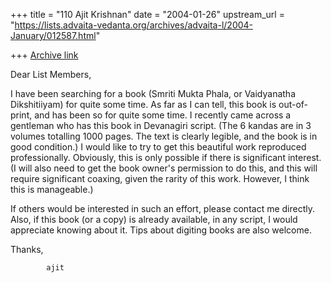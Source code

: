 +++
title = "110 Ajit Krishnan"
date = "2004-01-26"
upstream_url = "https://lists.advaita-vedanta.org/archives/advaita-l/2004-January/012587.html"

+++
[Archive link](https://lists.advaita-vedanta.org/archives/advaita-l/2004-January/012587.html)

Dear List Members,

I have been searching for a book (Smriti Mukta Phala, or Vaidyanatha
Dikshitiiyam) for quite some time. As far as I can tell, this book is
out-of-print, and has been so for quite some time. I recently came across a
gentleman who has this book in Devanagiri script. (The 6 kandas are in 3
volumes totalling 1000 pages. The text is clearly legible, and the book is
in good condition.) I would like to try to get this beautiful work
reproduced professionally. Obviously, this is only possible if there is
significant interest. (I will also need to get the book owner's permission
to do this, and this will require significant coaxing, given the rarity of
this work. However, I think this is manageable.)

If others would be interested in such an effort, please contact me directly.
Also, if this book (or a copy) is already available, in any script, I would
appreciate knowing about it. Tips about digiting books are also welcome.

Thanks,

            ajit

